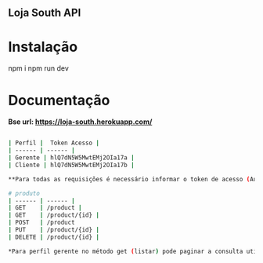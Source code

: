 ## Loja South API

# Instalação
npm i
npm run dev


# Documentação
**Bse url:  https://loja-south.herokuapp.com/**

```sh

| Perfil |  Token Acesso |
| ------ | ------ |
| Gerente | hlQ7dN5W5MwtEMj2OIa17a |
| Cliente | hlQ7dN5W5MwtEMj2OIa17b |

**Para todas as requisições é necessário informar o token de acesso (Authorization)**

# produto
| ------ | ------ |
| GET    | /product |
| GET    | /product/{id} |
| POST   | /product
| PUT    | /product/{id} |
| DELETE | /product/{id} |

*Para perfil gerente no método get (listar) pode paginar a consulta utilizando as query params (offset e limit).
 
```
